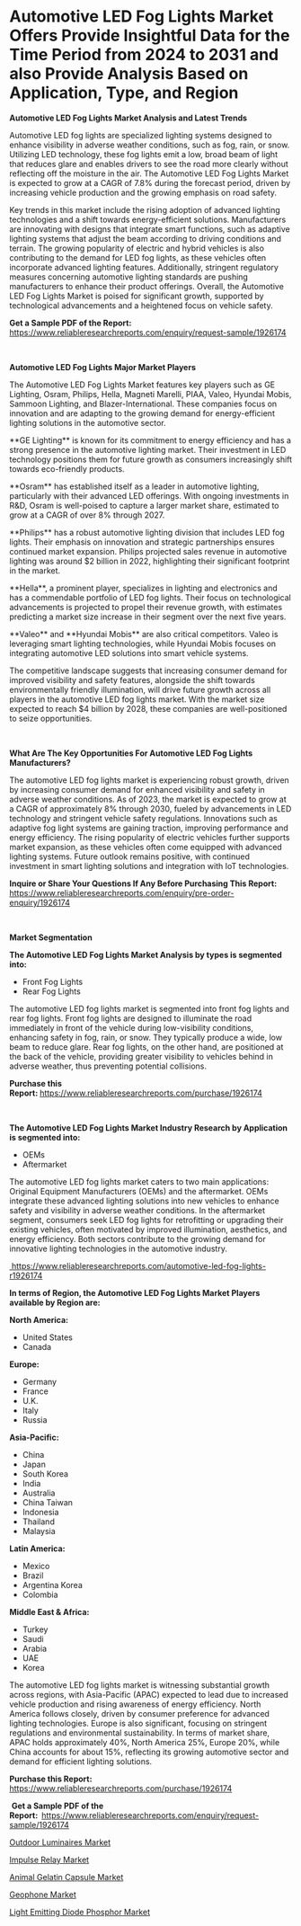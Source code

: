 <p><h1>Automotive LED Fog Lights Market Offers Provide Insightful Data for the Time Period from 2024 to 2031 and also Provide Analysis Based on Application, Type, and Region</h1></p><p><strong>Automotive LED Fog Lights Market Analysis and Latest Trends</strong></p>
<p><p>Automotive LED fog lights are specialized lighting systems designed to enhance visibility in adverse weather conditions, such as fog, rain, or snow. Utilizing LED technology, these fog lights emit a low, broad beam of light that reduces glare and enables drivers to see the road more clearly without reflecting off the moisture in the air. The Automotive LED Fog Lights Market is expected to grow at a CAGR of 7.8% during the forecast period, driven by increasing vehicle production and the growing emphasis on road safety. </p><p>Key trends in this market include the rising adoption of advanced lighting technologies and a shift towards energy-efficient solutions. Manufacturers are innovating with designs that integrate smart functions, such as adaptive lighting systems that adjust the beam according to driving conditions and terrain. The growing popularity of electric and hybrid vehicles is also contributing to the demand for LED fog lights, as these vehicles often incorporate advanced lighting features. Additionally, stringent regulatory measures concerning automotive lighting standards are pushing manufacturers to enhance their product offerings. Overall, the Automotive LED Fog Lights Market is poised for significant growth, supported by technological advancements and a heightened focus on vehicle safety.</p></p>
<p><strong>Get a Sample PDF of the Report:&nbsp;</strong> <a href="https://www.reliableresearchreports.com/enquiry/request-sample/1926174?utm_campaign=123&utm_medium=2&utm_source=Github&utm_content=ia&utm_term=25102024&utm_id=automotive-led-fog-lights">https://www.reliableresearchreports.com/enquiry/request-sample/1926174</a></p>
<p>&nbsp;</p>
<p><strong>Automotive LED Fog Lights Major Market Players</strong></p>
<p><p>The Automotive LED Fog Lights Market features key players such as GE Lighting, Osram, Philips, Hella, Magneti Marelli, PIAA, Valeo, Hyundai Mobis, Sammoon Lighting, and Blazer-International. These companies focus on innovation and are adapting to the growing demand for energy-efficient lighting solutions in the automotive sector.</p><p>**GE Lighting** is known for its commitment to energy efficiency and has a strong presence in the automotive lighting market. Their investment in LED technology positions them for future growth as consumers increasingly shift towards eco-friendly products.</p><p>**Osram** has established itself as a leader in automotive lighting, particularly with their advanced LED offerings. With ongoing investments in R&D, Osram is well-poised to capture a larger market share, estimated to grow at a CAGR of over 8% through 2027.</p><p>**Philips** has a robust automotive lighting division that includes LED fog lights. Their emphasis on innovation and strategic partnerships ensures continued market expansion. Philips projected sales revenue in automotive lighting was around $2 billion in 2022, highlighting their significant footprint in the market.</p><p>**Hella**, a prominent player, specializes in lighting and electronics and has a commendable portfolio of LED fog lights. Their focus on technological advancements is projected to propel their revenue growth, with estimates predicting a market size increase in their segment over the next five years.</p><p>**Valeo** and **Hyundai Mobis** are also critical competitors. Valeo is leveraging smart lighting technologies, while Hyundai Mobis focuses on integrating automotive LED solutions into smart vehicle systems.</p><p>The competitive landscape suggests that increasing consumer demand for improved visibility and safety features, alongside the shift towards environmentally friendly illumination, will drive future growth across all players in the automotive LED fog lights market. With the market size expected to reach $4 billion by 2028, these companies are well-positioned to seize opportunities.</p></p>
<p>&nbsp;</p>
<p><strong>What Are The Key Opportunities For Automotive LED Fog Lights Manufacturers?</strong></p>
<p><p>The automotive LED fog lights market is experiencing robust growth, driven by increasing consumer demand for enhanced visibility and safety in adverse weather conditions. As of 2023, the market is expected to grow at a CAGR of approximately 8% through 2030, fueled by advancements in LED technology and stringent vehicle safety regulations. Innovations such as adaptive fog light systems are gaining traction, improving performance and energy efficiency. The rising popularity of electric vehicles further supports market expansion, as these vehicles often come equipped with advanced lighting systems. Future outlook remains positive, with continued investment in smart lighting solutions and integration with IoT technologies.</p></p>
<p><strong>Inquire or Share Your Questions If Any Before Purchasing This Report:</strong> <a href="https://www.reliableresearchreports.com/enquiry/pre-order-enquiry/1926174?utm_campaign=123&utm_medium=2&utm_source=Github&utm_content=ia&utm_term=25102024&utm_id=automotive-led-fog-lights">https://www.reliableresearchreports.com/enquiry/pre-order-enquiry/1926174</a></p>
<p>&nbsp;</p>
<p><strong>Market Segmentation</strong></p>
<p><strong>The Automotive LED Fog Lights Market Analysis by types is segmented into:</strong></p>
<p><ul><li>Front Fog Lights</li><li>Rear Fog Lights</li></ul></p>
<p><p>The automotive LED fog lights market is segmented into front fog lights and rear fog lights. Front fog lights are designed to illuminate the road immediately in front of the vehicle during low-visibility conditions, enhancing safety in fog, rain, or snow. They typically produce a wide, low beam to reduce glare. Rear fog lights, on the other hand, are positioned at the back of the vehicle, providing greater visibility to vehicles behind in adverse weather, thus preventing potential collisions.</p></p>
<p><strong>Purchase this Report:&nbsp;</strong><a href="https://www.reliableresearchreports.com/purchase/1926174?utm_campaign=123&utm_medium=2&utm_source=Github&utm_content=ia&utm_term=25102024&utm_id=automotive-led-fog-lights">https://www.reliableresearchreports.com/purchase/1926174</a></p>
<p>&nbsp;</p>
<p><strong>The Automotive LED Fog Lights Market Industry Research by Application is segmented into:</strong></p>
<p><ul><li>OEMs</li><li>Aftermarket</li></ul></p>
<p><p>The automotive LED fog lights market caters to two main applications: Original Equipment Manufacturers (OEMs) and the aftermarket. OEMs integrate these advanced lighting solutions into new vehicles to enhance safety and visibility in adverse weather conditions. In the aftermarket segment, consumers seek LED fog lights for retrofitting or upgrading their existing vehicles, often motivated by improved illumination, aesthetics, and energy efficiency. Both sectors contribute to the growing demand for innovative lighting technologies in the automotive industry.</p></p>
<p><a href="https://www.reliableresearchreports.com/automotive-led-fog-lights-r1926174?utm_campaign=123&utm_medium=2&utm_source=Github&utm_content=ia&utm_term=25102024&utm_id=automotive-led-fog-lights">&nbsp;https://www.reliableresearchreports.com/automotive-led-fog-lights-r1926174</a></p>
<p><strong>In terms of Region, the Automotive LED Fog Lights Market Players available by Region are:</strong></p>
<p>
    <p> <strong> North America: </strong>
        <ul>
            <li>United States</li>
            <li>Canada</li>
        </ul>
        </p> 
    <p> <strong> Europe: </strong>
        <ul>
            <li>Germany</li>
            <li>France</li>
            <li>U.K.</li>
            <li>Italy</li>
            <li>Russia</li>
        </ul>
        </p> 
    <p> <strong> Asia-Pacific: </strong>
        <ul>
            <li>China</li>
            <li>Japan</li>
            <li>South Korea</li>
            <li>India</li>
            <li>Australia</li>
            <li>China Taiwan</li>
            <li>Indonesia</li>
            <li>Thailand</li>
            <li>Malaysia</li>
        </ul>
        </p> 
    <p> <strong> Latin America: </strong>
        <ul>
            <li>Mexico</li>
            <li>Brazil</li>
            <li>Argentina Korea</li>
            <li>Colombia</li>
        </ul>
        </p> 
    <p> <strong> Middle East & Africa: </strong>
        <ul>
            <li>Turkey</li>
            <li>Saudi</li>
            <li>Arabia</li>
            <li>UAE</li>
            <li>Korea</li>
        </ul>
    </p>
    </p>
<p><p>The automotive LED fog lights market is witnessing substantial growth across regions, with Asia-Pacific (APAC) expected to lead due to increased vehicle production and rising awareness of energy efficiency. North America follows closely, driven by consumer preference for advanced lighting technologies. Europe is also significant, focusing on stringent regulations and environmental sustainability. In terms of market share, APAC holds approximately 40%, North America 25%, Europe 20%, while China accounts for about 15%, reflecting its growing automotive sector and demand for efficient lighting solutions.</p></p>
<p><strong>Purchase this Report: </strong><a href="https://www.reliableresearchreports.com/purchase/1926174?utm_campaign=123&utm_medium=2&utm_source=Github&utm_content=ia&utm_term=25102024&utm_id=automotive-led-fog-lights">https://www.reliableresearchreports.com/purchase/1926174</a></p>
<p>&nbsp;<strong>Get a Sample PDF of the Report:&nbsp;&nbsp;</strong><a href="https://www.reliableresearchreports.com/enquiry/request-sample/1926174?utm_campaign=123&utm_medium=2&utm_source=Github&utm_content=ia&utm_term=25102024&utm_id=automotive-led-fog-lights">https://www.reliableresearchreports.com/enquiry/request-sample/1926174</a></p>
<p><strong></strong></p>
<p><p><a href="https://github.com/tacitam515l/Market-Research-Report-List-1/blob/main/outdoor-luminaires-market.md?utm_campaign=123&utm_medium=2&utm_source=Github&utm_content=ia&utm_term=25102024&utm_id=automotive-led-fog-lights">Outdoor Luminaires Market</a></p><p><a href="https://issuu.com/reportprime-2/docs/impulse-relay-market-size-2030.pptx_575cb778331212?utm_campaign=123&utm_medium=2&utm_source=Github&utm_content=ia&utm_term=25102024&utm_id=automotive-led-fog-lights">Impulse Relay Market</a></p><p><a href="https://www.linkedin.com/pulse/animal-gelatin-capsule-market-trends-growth-outlook-2024-2031-k6mve?utm_campaign=123&utm_medium=2&utm_source=Github&utm_content=ia&utm_term=25102024&utm_id=automotive-led-fog-lights">Animal Gelatin Capsule Market</a></p><p><a href="https://issuu.com/reportprime-2/docs/geophone-market-size-2030.pptx_5bb9a83aa273b9?utm_campaign=123&utm_medium=2&utm_source=Github&utm_content=ia&utm_term=25102024&utm_id=automotive-led-fog-lights">Geophone Market</a></p><p><a href="https://github.com/JamesCox407/Market-Research-Report-List-1/blob/main/light-emitting-diode-phosphor-market.md?utm_campaign=123&utm_medium=2&utm_source=Github&utm_content=ia&utm_term=25102024&utm_id=automotive-led-fog-lights">Light Emitting Diode Phosphor Market</a></p></p>